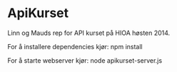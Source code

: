 ApiKurset
=========

Linn og Mauds rep for API kurset på HIOA høsten 2014.

For å installere dependencies kjør:
npm install

For å starte webserver kjør:
node apikurset-server.js
